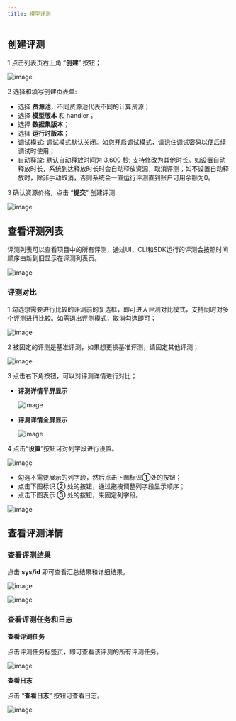 ```yaml
---
title: 模型评测
---
```


## 创建评测

1 点击列表页右上角 “**创建**” 按钮；

![image](https://starwhale-examples.oss-cn-beijing.aliyuncs.com/docs/User%20guide/model/model%20eval/create%201.jpg)

2 选择和填写创建页表单:

  - 选择 **资源池**，不同资源池代表不同的计算资源；
  - 选择 **模型版本** 和 handler；
  - 选择 **数据集版本**；
  - 选择 **运行时版本**；
  - 调试模式: 调试模式默认关闭。如您开启调试模式，请记住调试密码以便后续调试时使用；
  - 自动释放: 默认自动释放时间为 3,600 秒; 支持修改为其他时长。如设置自动释放时长，系统到达释放时长时会自动释放资源，取消评测；如不设置自动释放时，除非手动取消，否则系统会一直运行评测直到账户可用余额为0。
    
3 确认资源价格，点击 “**提交**”  创建评测.

![image](https://starwhale-examples.oss-cn-beijing.aliyuncs.com/docs/User%20guide/model/model%20eval/create.png)

## 查看评测列表

评测列表可以查看项目中的所有评测，通过UI、CLI和SDK运行的评测会按照时间顺序由新到旧显示在评测列表页。

![image](https://starwhale-examples.oss-cn-beijing.aliyuncs.com/docs/User%20guide/model/model%20eval/eval%20list.jpg)

### 评测对比

1 勾选想需要进行比较的评测前的复选框，即可进入评测对比模式，支持同时对多个评测进行比较。如需退出评测模式，取消勾选即可；
  
![image](https://starwhale-examples.oss-cn-beijing.aliyuncs.com/docs/User%20guide/model/model%20eval/compare.jpg)

2 被固定的评测是基准评测，如果想更换基准评测，请固定其他评测；

![image](https://starwhale-examples.oss-cn-beijing.aliyuncs.com/docs/User%20guide/model/model%20eval/pin.jpg)

3 点击右下角按钮，可以对评测详情进行对比；

- **评测详情半屏显示** 

  ![image](https://starwhale-examples.oss-cn-beijing.aliyuncs.com/docs/User%20guide/model/model%20eval/half-screen.jpg)

- **评测详情全屏显示** 

  ![image](https://starwhale-examples.oss-cn-beijing.aliyuncs.com/docs/User%20guide/model/model%20eval/compare-detail-result-full%20screen.jpg)

4 点击“**设置**”按钮可对列字段进行设置。

![image](https://starwhale-examples.oss-cn-beijing.aliyuncs.com/docs/User%20guide/model/model%20eval/collumn.jpg)

- 勾选不需要展示的列字段，然后点击下图标识**①**处的按钮；
- 点击下图标识 **②** 处的按钮，通过拖拽调整列字段显示顺序；
- 点击下图表示 **③** 处的按钮，来固定列字段。

![image](https://starwhale-examples.oss-cn-beijing.aliyuncs.com/docs/User%20guide/model/model%20eval/collumn-1.jpg)
  
## 查看评测详情

### 查看评测结果

点击 **sys/id** 即可查看汇总结果和详细结果。

![image](https://starwhale-examples.oss-cn-beijing.aliyuncs.com/docs/User%20guide/model/model%20eval/sysid.jpg)

![image](https://starwhale-examples.oss-cn-beijing.aliyuncs.com/docs/User%20guide/model/model%20eval/eval-result.jpg)

### 查看评测任务和日志
  
**查看评测任务**

点击评测任务标签页，即可查看该评测的所有评测任务。

![image](https://starwhale-examples.oss-cn-beijing.aliyuncs.com/docs/User%20guide/model/model%20eval/tasks.jpg)

**查看日志**

点击 “**查看日志**” 按钮可查看日志。

![image](https://starwhale-examples.oss-cn-beijing.aliyuncs.com/docs/User%20guide/model/model%20eval/viewlog.jpg)
